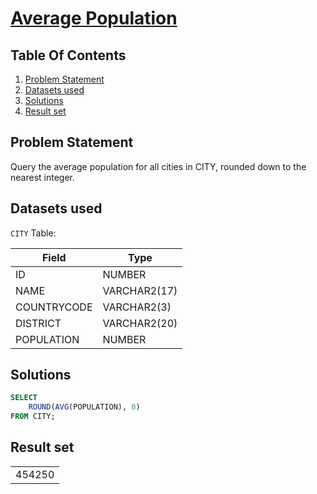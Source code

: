 # [Average Population](https://www.hackerrank.com/challenges/average-population/)

## Table Of Contents
1. [Problem Statement](#problem-statement)
2. [Datasets used](#datasets-used)
3. [Solutions](#solutions)
4. [Result set](#result-set)

## Problem Statement

Query the average population for all cities in CITY, rounded down to the nearest integer.

## Datasets used

```CITY``` Table:

| Field       | Type         |
| ----------- | ------------ |
| ID          | NUMBER       |
| NAME        | VARCHAR2(17) |
| COUNTRYCODE | VARCHAR2(3)  |
| DISTRICT    | VARCHAR2(20) |
| POPULATION  | NUMBER       |

## Solutions

```sql
SELECT 
    ROUND(AVG(POPULATION), 0)
FROM CITY;
```

## Result set

|        |
| ------ |
| 454250 |